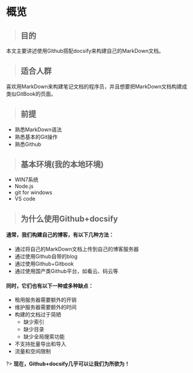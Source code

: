 # 概览

> ## 目的

本文主要讲述使用Github搭配docsify来构建自己的MarkDown文档。

> ## 适合人群

喜欢用MarkDown来构建笔记文档的程序员，并且想要把MarkDown文档构建成类似GitBook的页面。

> ## 前提

- 熟悉MarkDown语法
- 熟悉基本的Git操作
- 熟悉Github

> ## 基本环境(我的本地环境)

- WIN7系统
- Node.js
- git for windows
- VS code

> ## 为什么使用Github+docsify

#### 通常，我们构建自己的博客，有以下几种方法：

- 通过将自己的MarkDown文档上传到自己的博客服务器
- 通过使用Github自带的blog
- 通过使用Github+Gitbook
- 通过使用国产类Github平台，如看云、码云等

#### 同时，它们也有以下一种或多种缺点：

- 租用服务器需要额外的开销
- 维护服务器需要额外的时间
- 构建的文档过于简陋
  - 缺少索引
  - 缺少目录
  - 缺少全局搜索功能
- 不支持批量导出和导入
- 流量和空间限制

?> **现在，Github+docsify几乎可以让我们为所欲为！**
